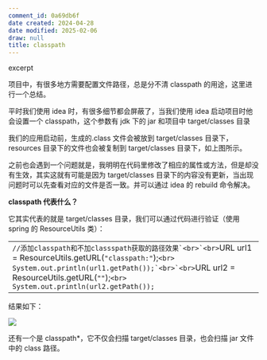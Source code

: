 ```yaml
---
comment_id: 0a69db6f
date created: 2024-04-28
date modified: 2025-02-06
draw: null
title: classpath
---
```

excerpt

<!-- more -->

项目中，有很多地方需要配置文件路径，总是分不清 classpath 的用途，这里进行一个总结。

平时我们使用 idea 时，有很多细节都会屏蔽了，当我们使用 idea 启动项目时他会设置一个 classpath，这个参数有 jdk 下的 jar 和项目中 target/classes 目录

我们的应用启动前，生成的.class 文件会被放到 target/classes 目录下，resources 目录下的文件也会被复制到 target/classes 目录下，如上图所示。

之前也会遇到一个问题就是，我明明在代码里修改了相应的属性或方法，但是却没有生效，其实这就有可能是因为 target/classes 目录下的内容没有更新，当出现问题时可以先查看对应的文件是否一致。并可以通过 idea 的 rebuild 命令解决。

**classpath 代表什么？**

它其实代表的就是 target/classes 目录，我们可以通过代码进行验证（使用 spring 的 ResourceUtils 类）：

|   |
|---|
|``//添加classpath和不加classspath获取的路径效果`<br>`<br>``URL url1 = ResourceUtils.getURL(``"classpath:"``);`<br>`<br>``System.out.println(url1.getPath());`<br>`<br>``URL url2 = ResourceUtils.getURL(``""``);`<br>`<br>`System.out.println(url2.getPath());`|

结果如下：

![](https://wiki.corp.qunar.com/download/attachments/475858871/image2021-8-3_22-18-28.png?version=1&modificationDate=1628000308000&api=v2)

还有一个是 classpath*，它不仅会扫描 target/classes 目录，也会扫描 jar 文件中的 class 路径。
